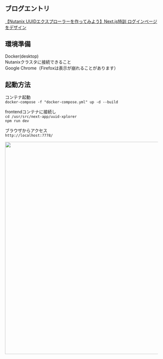 ## ブログエントリ
<a href="https://konchangakita.hatenablog.com/entry/2022/05/16/210000">【Nutanix UUIDエクスプローラーを作ってみよう】Next.js特訓 ログインページをデザイン</a>


## 環境準備
Docker(desktop)  
Nutanixクラスタに接続できること  
Google Chrome（Firefoxは表示が崩れることがあります）  
  

## 起動方法
コンテナ起動  
`docker-compose -f "docker-compose.yml" up -d --build`  
  
frontendコンテナに接続し  
`cd /usr/src/next-app/uuid-xplorer`  
`npm run dev`  
  
ブラウザからアクセス  
`http://localhost:7778/`  
  
<image src="https://user-images.githubusercontent.com/64240365/165986762-8bdee38f-c61f-4f73-91be-d39747004b56.png" width="700px">  
